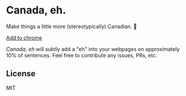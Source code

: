 # Canada, eh.

Make things a little more (stereotypically) Canadian. :maple_leaf:

[Add to chrome](https://chrome.google.com/webstore/detail/canada-eh/kffnckgilffngpffniaobbmeldmmgioh0)

*Canada, eh* will subtly add a "eh" into your webpages on approximately 10% of sentences. Feel free to contribute any issues, PRs, etc.

## License

MIT
